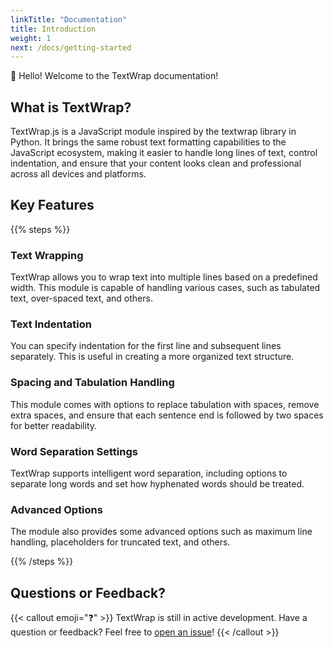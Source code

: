 ```yaml
---
linkTitle: "Documentation"
title: Introduction
weight: 1
next: /docs/getting-started
---
```


👋 Hello! Welcome to the TextWrap documentation!

<!--more-->

## What is TextWrap?

TextWrap.js is a JavaScript module inspired by the textwrap library in Python. It brings the same robust text formatting capabilities to the JavaScript ecosystem, making it easier to handle long lines of text, control indentation, and ensure that your content looks clean and professional across all devices and platforms.

## Key Features

{{% steps %}}

### Text Wrapping

TextWrap allows you to wrap text into multiple lines based on a predefined width. This module is capable of handling various cases, such as tabulated text, over-spaced text, and others.

### Text Indentation

You can specify indentation for the first line and subsequent lines separately. This is useful in creating a more organized text structure.

### Spacing and Tabulation Handling

This module comes with options to replace tabulation with spaces, remove extra spaces, and ensure that each sentence end is followed by two spaces for better readability.

### Word Separation Settings

TextWrap supports intelligent word separation, including options to separate long words and set how hyphenated words should be treated.

### Advanced Options

The module also provides some advanced options such as maximum line handling, placeholders for truncated text, and others.

{{% /steps %}}

## Questions or Feedback?

{{< callout emoji="❓" >}}
  TextWrap is still in active development.
  Have a question or feedback? Feel free to [open an issue](https://github.com/BarudakRosul/textwrap/issues)!
{{< /callout >}}
